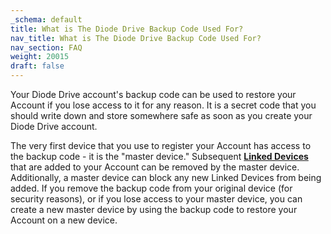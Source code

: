 ```yaml
---
_schema: default
title: What is The Diode Drive Backup Code Used For?
nav_title: What is The Diode Drive Backup Code Used For?
nav_section: FAQ
weight: 20015
draft: false
---
```

Your Diode Drive account's backup code can be used to restore your Account if you lose access to it for any reason. It is a secret code that you should write down and store somewhere safe as soon as you create your Diode Drive account.

The very first device that you use to register your Account has access to the backup code - it is the "master device." Subsequent <a href="https://app.docs.diode.io/docs/navigating/linked-devices/" target="_blank" rel="noopener"><strong>Linked Devices</strong></a> that are added to your Account can be removed by the master device. Additionally, a master device can block any new Linked Devices from being added. If you remove the backup code from your original device (for security reasons), or if you lose access to your master device, you can create a new master device by using the backup code to restore your Account on a new device.